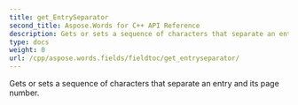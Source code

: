 ```yaml
---
title: get_EntrySeparator
second_title: Aspose.Words for C++ API Reference
description: Gets or sets a sequence of characters that separate an entry and its page number. 
type: docs
weight: 0
url: /cpp/aspose.words.fields/fieldtoc/get_entryseparator/
---
```


Gets or sets a sequence of characters that separate an entry and its page number. 

